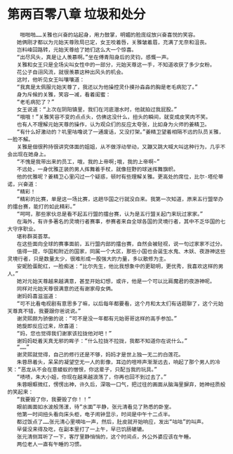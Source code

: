 # 第两百零八章 垃圾和处分
        啪啪啪……关雅也兴奋的站起身，用力鼓掌，明媚的脸庞绽放兴奋喜悦的笑容。
       她俩刚才都以为元始天尊败局已定，女王咬着唇，关雅皱着眉，充满了无奈和沮丧。
       岂料峰回路转，元始天尊给了她们这么大一个惊喜。
       “出尽风头，真是让人羡慕啊。”坐在傅青阳身后的灵钧，感慨一声。
       关雅和女王只是全场尖叫女性中的一部分，元始天尊这一手，不知道收获了多少女粉。
       花公子自诩风流，就很羡慕这种出风头的机会。
       这时，他听见女王叫嚷嚷道：
       “我真是太佩服元始天尊了，我还以为他操控灵仆摸孙淼淼的胸是老毛病犯了。”
       身为斥候的关雅，笑容一减，看着闺蜜：
       “老毛病犯了？”
       女王说道：“上次在阴阳镇里，我们在河底潜水时，他就拍过我屁股。”
       “哦哦！”关雅笑容不变的点点头，仿佛这没什么，扭头的瞬间，就变成皮笑肉不笑。
       也有人不理解元始天尊的操作，认为观众们的反应太夸张，比如身为火师的姜精卫。
       “有什么好激动的？叽里咕噜说了一通废话，又没打架。”姜精卫望着相隔不远的队员关雅，一脸不解。
       关雅是佃很矜持很讲究体面的姐姐，从不做浮动举动，又蹦又跳大喊大叫这种行为，几乎不会出现在她身上。
       “不愧是我带出来的员工，哦，我的上帝啊;哦，我的上帝啊~”
       不远处，一身优雅正装的男人挥舞着手杖，就像狂野的球迷挥舞旗帜。
       他的优雅呢？姜精卫心里闪过一个疑惑，顿时有些理解关雅。更高处的席位，比尔·塔伦蒂诺，兴奋道：
       “精彩！
       “精彩的比赛，单是这一场比赛，这趟华国之行就没白来。我第一次知道，原来五行盟举办的擂台赛，能打的如此精彩。”
       “呵呵，那些家伙总是看不起五行盟的擂台赛，认为是五行盟关起门来玩过家家。”
       在海外，有许多著名的灵境行者赛事，参赛者来自全球各国的灵境行者，其中不乏华国的七大守序职业。
       堪称群英荟萃。
       在这些面向全球的赛事面前，五行盟内部的擂台赛，自然会被轻视，说一句过家家不过分。
       值得一提，华国和附近的国家，同属一个大区，那些小国也会诞生水鬼、木妖、夜游神这些灵境行者，只是数量太少，很难形成一股强大的力量，多以散修为主。
       安妮脸蛋酡红，一脸痴迷：“比尔先生，他比我想象中的更聪明，更优秀，我喜欢这样的男人。”
       她对元始天尊越来越满意，甚至开始幻想，或许，他是一个可以比肩魔君的夜游神呢。
       同样对元始天尊很满意的还有谢家母女俩。
       谢妈妈喜滋滋道：
       “可不比看电视剧有意思多了嘛，以后每年都要看，这个月和太太们有话题聊了，这个元始天尊真不错，我要跟你爸说说。”
       谢灵熙颇为骄傲的说：“可不是没一年都有元始哥哥这样的高手参加。”
       她旋即反应过来，欣喜道：
       “妈，您也觉得我们谢家该拉拢他对吧！”
       谢妈妈眨着天真无邪的眸子：“什么拉拢不拉拢，我都不知道你在说什么。”
       “……”
       谢灵熙就觉得，自己的修行还是不够，妈妈才是世上独一无二的白莲花。
       朱蓉昂着头，呆呆的凝望空无一人的影像，耳边的喧哗声渐渐远去，响起了那个男人的冷笑：“恶龙从不会在意蝼蚁的憎恨，你这辈子，只配当我的玩具。”
       “啧啧，朱大小姐，你现在越来越浪荡了，你再也回不到过去了。”
       朱蓉眼眶微红，愣愣出神，许久后，深吸一口气，把过往的画面从脑海里摒弃，她神经质般的笑起来：
       “我要毁了你，我要毁了你！！”
       眼前画面如水波般荡漾，待“水面”平静，张元清看见了熟悉的卧室。
       他第一时间扭头看向床头柜，电子闹钟显示，时间是中午十二点半。
       都过饭点了……张元清心里嘀咕一声，然后，肚皮就开始响应，发出“咕咕”的叫声。
       早餐没来得及吃，在副本里打了一上午，早已饥肠辘辘。
       张元清侧耳听了一下，客厅里静悄悄的，这个时间点，外公外婆应该在午睡。
       两位老人一直有午睡的习惯。